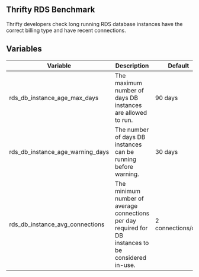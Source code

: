 ## Thrifty RDS Benchmark

Thrifty developers check long running RDS database instances have the correct billing type and have recent connections.

## Variables

| Variable | Description | Default |
| - | - | - |
| rds_db_instance_age_max_days | The maximum number of days DB instances are allowed to run. | 90 days |
| rds_db_instance_age_warning_days | The number of days DB instances can be running before warning. | 30 days |
| rds_db_instance_avg_connections | The minimum number of average connections per day required for DB instances to be considered in-use. | 2 connections/day |
